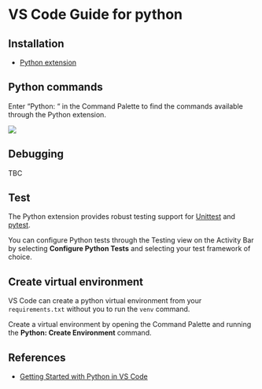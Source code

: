 # VS Code Guide for python

## Installation

- [Python extension](https://marketplace.visualstudio.com/items?itemName=ms-python.python)


## Python commands

Enter “Python: “ in the Command Palette to find the commands available through the Python extension.

![](https://code.visualstudio.com/assets/docs/python/quick-start/cmd-plt-v2.gif)


## Debugging

TBC

## Test

The Python extension provides robust testing support for [Unittest](https://docs.python.org/3.3/library/unittest.html) and [pytest](https://pytest.org/en/7.4.x/).

You can configure Python tests through the Testing view on the Activity Bar by selecting **Configure Python Tests** and selecting your test framework of choice.

## Create virtual environment

VS Code can create a python virtual environment from your `requirements.txt` without you to run the `venv` command.

Create a virtual environment by opening the Command Palette and running the **Python: Create Environment** command.


## References

- [Getting Started with Python in VS Code](https://code.visualstudio.com/docs/python/python-quick-start)